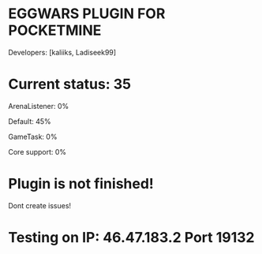 # EGGWARS PLUGIN FOR POCKETMINE

Developers: [kaliiks, Ladiseek99]

# Current status: 35

ArenaListener: 0%

Default: 45%

GameTask: 0%

Core support: 0%



# Plugin is not finished!
Dont create issues!

# Testing on IP: 46.47.183.2 Port 19132
